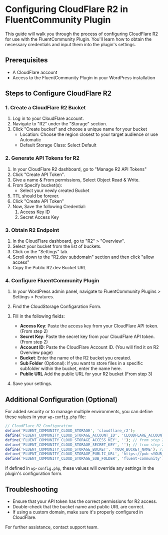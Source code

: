 # Configuring CloudFlare R2 in FluentCommunity Plugin

This guide will walk you through the process of configuring CloudFlare R2 for use with the FluentCommunity Plugin. You'll learn how to obtain the necessary credentials and input them into the plugin's settings.

## Prerequisites

- A CloudFlare account
- Access to the FluentCommunity Plugin in your WordPress installation

## Steps to Configure CloudFlare R2

### 1. Create a CloudFlare R2 Bucket

1. Log in to your CloudFlare account.
2. Navigate to "R2" under the "Storage" section.
3. Click "Create bucket" and choose a unique name for your bucket
   - Location: Choose the region closest to your target audience or use Automatic
   - Default Storage Class: Select Default

### 2. Generate API Tokens for R2

1. In your CloudFlare R2 dashboard, go to "Manage R2 API Tokens"
2. Click "Create API Token".
3. Give a name & From permissions, Select Object Read & Write.
4. From Specify bucket(s):
   - Select your newly created Bucket
5. TTL should be forever.
6. Click "Create API Token"
7. Now, Save the following Credential:
   1. Access Key ID
   3. Secret Access Key

### 3. Obtain R2 Endpoint

1. In the CloudFlare dashboard, go to "R2" > "Overview".
2. Select your bucket from the list of buckets.
3. Click on the "Settings" tab.
4. Scroll down to the "R2.dev subdomain" section and then click "allow access"
5. Copy the Public R2.dev Bucket URL

### 4. Configure FluentCommunity Plugin

1. In your WordPress admin panel, navigate to FluentCommunity Plugins > Settings > Features.
2. Find the CloudStorage Configaration Form.
3. Fill in the following fields:

   - **Access Key**: Paste the access key from your CloudFlare API token. (From step 2)
   - **Secret Key**: Paste the secret key from your CloudFlare API token. (From step 2)
   - **Account ID**: Paste the CloudFlare Account ID. (You will find it on R2 Overview page)
   - **Bucket**: Enter the name of the R2 bucket you created.
   - **Sub Folder** (Optional): If you want to store files in a specific subfolder within the bucket, enter the name here.
   - **Public URL** Add the public URL for your R2 bucket (From step 3)

4. Save your settings.

## Additional Configuration (Optional)

For added security or to manage multiple environments, you can define these values in your `wp-config.php` file:

```php
// CloudFlare R2 Configuration
define('FLUENT_COMMUNITY_CLOUD_STORAGE', 'cloudflare_r2');
define('FLUENT_COMMUNITY_CLOUD_STORAGE_ACCOUNT_ID', 'CLOUDFLARE_ACCOUNT_ID'); // like: 1718cb5a51e65c8f19e8sahdakh763
define('FLUENT_COMMUNITY_CLOUD_STORAGE_ACCESS_KEY', ''); // from step 2
define('FLUENT_COMMUNITY_CLOUD_STORAGE_SECRET_KEY', ''); // from step 2
define('FLUENT_COMMUNITY_CLOUD_STORAGE_BUCKET', 'YOUR_BUCKET_NAME'); // replace with your bucket name
define('FLUENT_COMMUNITY_CLOUD_STORAGE_PUBLIC_URL', 'https://pub-<YOUR_ACCOUNT_ID>.r2.dev'); // You can use the r2 custom domain too
define('FLUENT_COMMUNITY_CLOUD_STORAGE_SUB_FOLDER', 'fluent-community'); // optional or use your own folder name or keep it empty
```

If defined in `wp-config.php`, these values will override any settings in the plugin's configuration form.

## Troubleshooting

- Ensure that your API token has the correct permissions for R2 access.
- Double-check that the bucket name and public URL are correct.
- If using a custom domain, make sure it's properly configured in CloudFlare.

For further assistance, contact support team.
